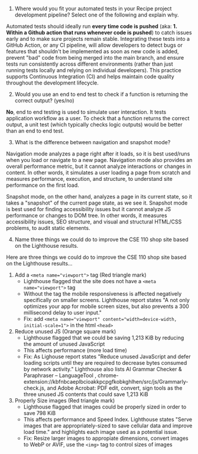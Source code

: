 1) Where would you fit your automated tests in your Recipe project development pipeline? Select one of the following and explain why.

Automated tests should ideally run **every time code is pushed** (aka: **1. Within a Github action that runs whenever code is pushed**) to catch issues early and to make sure projects remain stable. Integrating these tests into a GitHub Action, or any CI pipeline, will allow developers to detect bugs or features that shouldn't be implemented as soon as new code is added, prevent "bad" code from being merged into the main branch, and ensure tests run consistently across different environments (rather than just running tests locally and relying on individual developers). This practice supports Continuous Integration (CI) and helps maintain code quality throughout the development lifecycle.

2) Would you use an end to end test to check if a function is returning the correct output? (yes/no)

**No**, end to end testing is used to simulate user interaction. It tests application workflow as a user. To check that a function returns the correct output, a unit test (which typically checks logic outputs) would be better than an end to end test.

3) What is the difference between navigation and snapshot mode?

Navigation mode analyzes a page right after it loads, so it is best used/runs when you load or navigate to a new page. Navigation mode also provides an overall performance metric, but it cannot analyze interactions or changes in content. In other words, it simulates a user loading a page from scratch and measures performance, execution, and structure, to understand site performance on the first load.

Snapshot mode, on the other hand, analyzes a page in its current state, so it takes a "snapshot" of the current page state, as we see it. Snapshot mode is best used for finding accessibility issues but it cannot analyze JS performance or changes to DOM tree. In other words, it measures accessibility issues, SEO structure, and visual and structural HTML/CSS problems, to audit static elements.

4) Name three things we could do to improve the CSE 110 shop site based on the Lighthouse results.

Here are three things we could do to improve the CSE 110 shop site based on the Lighthouse results...
1. Add a `<meta name="viewport">` tag (Red triangle mark)
    - Lighthouse flagged that the site does not have a `<meta name="viewport">` tag
    - Without the tag the mobile responsiveness is affected negatively specifically on smaller screens. Lighthouse report states "A <meta name="viewport"> not only optimizes your app for mobile screen sizes, but also prevents a 300 millisecond delay to user input."
    - Fix: add `<meta name="viewport" content="width=device-width, initial-scale=1">` in the html `<head>`
2. Reduce unused JS (Orange square mark)
    - Lighthouse flagged that we could be saving 1,213 KiB by reducing the amount of unused JavaScript
    - This affects performance (more load time)
    - Fix: As Lighouse report states "Reduce unused JavaScript and defer loading scripts until they are required to decrease bytes consumed by network activity." Lighthouse also lists AI Grammar Checker & Paraphraser – LanguageTool , chrome-extension://kbfnbcaeplbcioakkpcpgfkobkghlhen/src/js/Grammarly-check.js, and Adobe Acrobat: PDF edit, convert, sign tools as the three unused JS contents that could save 1,213 KiB
3. Properly Size images (Red triangle mark)
    - Lighthouse flagged that images could be properly sized in order to save 798 KiB
    - This affects performance and Speed Index. Lighthouse states "Serve images that are appropriately-sized to save cellular data and improve load time." and highlights each image used as a potential issue.
    - Fix: Resize larger images to appropiate dimensions, convert images to WebP or AVIF, use the `<img>` tag to control sizes of images



